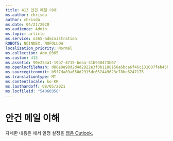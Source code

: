 ```yaml
---
title: 413 안건 메일 이해
ms.author: chrisda
author: chrisda
ms.date: 04/21/2020
ms.audience: Admin
ms.topic: article
ms.service: o365-administration
ROBOTS: NOINDEX, NOFOLLOW
localization_priority: Normal
ms.collection: Adm_O365
ms.custom: 413
ms.assetid: 90e254a1-19b7-4715-beaa-31b938473b07
ms.openlocfilehash: d88e8e98d2d4d2922e3f8b1188156a6bca6f46c131007feb45b745f36f2ff46d
ms.sourcegitcommit: b5f7da89a650d2915dc652449623c78be6247175
ms.translationtype: MT
ms.contentlocale: ko-KR
ms.lasthandoff: 08/05/2021
ms.locfileid: "54060358"
---
```

# <a name="understanding-agenda-mail"></a>안건 메일 이해

자세한 내용은 에서 일정 설정을 [웹용 Outlook.](https://support.office.com/article/12cba5a4-4f95-4d00-bfc3-b694aa67ac8f.aspx)
